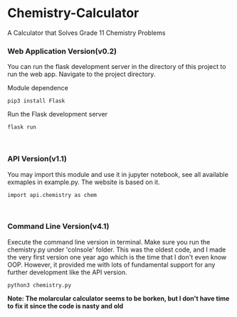 # Chemistry-Calculator

A Calculator that Solves Grade 11 Chemistry Problems

### Web Application Version(v0.2)

You can run the flask development server in the directory of this project to run the web app. Navigate to the project directory.

Module dependence
```shell
pip3 install Flask
```
Run the Flask development server
```shell
flask run
```
<br>

### API Version(v1.1)

You may import this module and use it in jupyter notebook, see all available exmaples in example.py. The website is based on it.

```python3
import api.chemistry as chem
```
<br>

### Command Line Version(v4.1)

Execute the command line version in terminal. Make sure you run the chemistry.py under 'colnsole' folder. This was the oldest code, and I made the very first version one year ago which is the time that I don't even know OOP. However, it provided me with lots of fundamental support for any further development like the API version.

```shell
python3 chemistry.py
```

**Note: The molarcular calculator seems to be borken, but I don't have time to fix it since the code is nasty and old**
